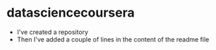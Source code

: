 # datasciencecoursera
* I've created a repository
* Then I've added a couple of lines in the content of the readme file
